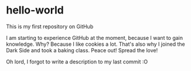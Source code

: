 # hello-world
This is my first repository on GitHub

I am starting to experience GitHub at the moment, because I want to gain knowledge. Why? Because I like cookies a lot. That's also why I joined the Dark Side and took a baking class. Peace out! Spread the love!

Oh lord, I forgot to write a description to my last commit :O 

